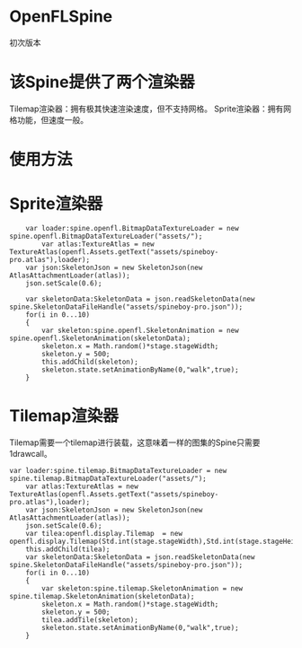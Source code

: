 # OpenFLSpine
初次版本

# 该Spine提供了两个渲染器
Tilemap渲染器：拥有极其快速渲染速度，但不支持网格。
Sprite渲染器：拥有网格功能，但速度一般。

# 使用方法
<haxelib name="openfl-spine"/>

# Sprite渲染器
        var loader:spine.openfl.BitmapDataTextureLoader = new spine.openfl.BitmapDataTextureLoader("assets/");
		    var atlas:TextureAtlas = new TextureAtlas(openfl.Assets.getText("assets/spineboy-pro.atlas"),loader);
        var json:SkeletonJson = new SkeletonJson(new AtlasAttachmentLoader(atlas));
        json.setScale(0.6);
        
        var skeletonData:SkeletonData = json.readSkeletonData(new spine.SkeletonDataFileHandle("assets/spineboy-pro.json"));
        for(i in 0...10)
        {
            var skeleton:spine.openfl.SkeletonAnimation = new spine.openfl.SkeletonAnimation(skeletonData);
            skeleton.x = Math.random()*stage.stageWidth;
            skeleton.y = 500;
            this.addChild(skeleton);
            skeleton.state.setAnimationByName(0,"walk",true);
        }
        
# Tilemap渲染器
Tilemap需要一个tilemap进行装载，这意味着一样的图集的Spine只需要1drawcall。
        
	var loader:spine.tilemap.BitmapDataTextureLoader = new spine.tilemap.BitmapDataTextureLoader("assets/");
		var atlas:TextureAtlas = new TextureAtlas(openfl.Assets.getText("assets/spineboy-pro.atlas"),loader);
        var json:SkeletonJson = new SkeletonJson(new AtlasAttachmentLoader(atlas));
        json.setScale(0.6);
        var tilea:openfl.display.Tilemap  = new openfl.display.Tilemap(Std.int(stage.stageWidth),Std.int(stage.stageHeight),loader.getTileset());
        this.addChild(tilea);
        var skeletonData:SkeletonData = json.readSkeletonData(new spine.SkeletonDataFileHandle("assets/spineboy-pro.json"));
        for(i in 0...10)
        {
            var skeleton:spine.tilemap.SkeletonAnimation = new spine.tilemap.SkeletonAnimation(skeletonData);
            skeleton.x = Math.random()*stage.stageWidth;
            skeleton.y = 500;
            tilea.addTile(skeleton);
            skeleton.state.setAnimationByName(0,"walk",true);
        }
